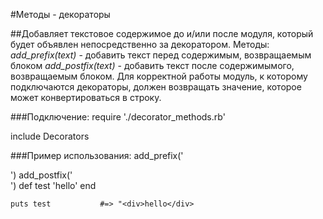 #Методы - декораторы

##Добавляет текстовое содержимое до и/или после модуля, который будет объявлен непосредственно за декоратором.
    Методы:
    *add_prefix(text)* - добавить текст перед содержимым, возвращаемым блоком
    *add_postfix(text)* - добавить текст после содержимымого, возвращаемым блоком.
     Для корректной работы модуль, к которому подключаются декораторы, 
     должен возвращать значение, которое может конвертироваться в строку.

###Подключение:
require './decorator_methods.rb'

include Decorators

###Пример использования:
    add_prefix('<div>')
    add_postfix('</div>')
    def test
      'hello'
    end

    puts test           #=> "<div>hello</div>

